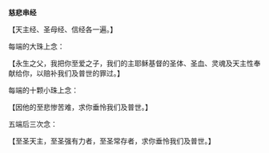 **慈悲串经**

【天主经、圣母经、信经各一遍。】

每端的大珠上念：

【永生之父，我把你至爱之子，我们的主耶稣基督的圣体、圣血、灵魂及天主性奉献给你，以赔补我们及普世的罪过。】

每端的十颗小珠上念：

【因他的至悲惨苦难，求你垂怜我们及普世。】

五端后三次念：

【至圣天主，至圣强有力者，至圣常存者，求你垂怜我们及普世。】